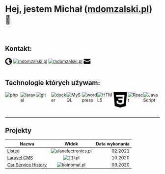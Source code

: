 # Hej, jestem Michał ([mdomzalski.pl][website]) 👋
<br/>

## Kontakt:

[<img align="center" alt="mdomzalski.pl" width="22px" fill="#3295FE" src="https://raw.githubusercontent.com/iconic/open-iconic/master/svg/globe.svg" />][website] 
[<img align="center" alt="mdomzalski.pl" width="22px" src="https://cdn.jsdelivr.net/npm/simple-icons@v3/icons/linkedin.svg" />][linkedin]
[<img align="center" style="fill:" alt="mdomzalski.pl" width="22px" src="https://cdn.jsdelivr.net/npm/simple-icons@v3/icons/facebook.svg" />][facebook]
[<img align="center" style="fill:" alt="mdomzalski.pl" width="22px" src="https://raw.githubusercontent.com/iconic/open-iconic/master/svg/envelope-closed.svg" />][mail]
<br/>
<br/>

## Technologie których używam:

<img align="left" alt="php" width="50px" src="https://raw.githubusercontent.com/simple-icons/simple-icons/6577913ec350eb5346584294e801f79f9e8e9aaf/icons/php.svg" />
<img align="left" alt="laravel" width="50px" src="https://raw.githubusercontent.com/simple-icons/simple-icons/6577913ec350eb5346584294e801f79f9e8e9aaf/icons/laravel.svg" />
<img align="left" alt="git" width="50px" src="https://raw.githubusercontent.com/simple-icons/simple-icons/6577913ec350eb5346584294e801f79f9e8e9aaf/icons/git.svg" />
<img align="left" alt="docker" width="50px" src="https://raw.githubusercontent.com/simple-icons/simple-icons/6577913ec350eb5346584294e801f79f9e8e9aaf/icons/docker.svg" />
<img align="left" alt="MySQL" width="50px" src="https://raw.githubusercontent.com/simple-icons/simple-icons/6577913ec350eb5346584294e801f79f9e8e9aaf/icons/mysql.svg" />
<img align="left" alt="wordpress" width="50px" src="https://raw.githubusercontent.com/simple-icons/simple-icons/6577913ec350eb5346584294e801f79f9e8e9aaf/icons/wordpress.svg" />
<img align="left" alt="HTML5" width="50px" src="https://raw.githubusercontent.com/simple-icons/simple-icons/6577913ec350eb5346584294e801f79f9e8e9aaf/icons/html5.svg" />
<img align="left" alt="CSS3" width="50px" src="https://raw.githubusercontent.com/simple-icons/simple-icons/6577913ec350eb5346584294e801f79f9e8e9aaf/icons/css3.svg" />
<img align="left" alt="React" width="50px" src="https://raw.githubusercontent.com/simple-icons/simple-icons/6577913ec350eb5346584294e801f79f9e8e9aaf/icons/react.svg" />
<img align="left" alt="JavaScript" width="50px" src="https://raw.githubusercontent.com/simple-icons/simple-icons/6577913ec350eb5346584294e801f79f9e8e9aaf/icons/javascript.svg" />
<br/>
<br/>
<br/>
<br/>

---

## Projekty

| Nazwa | Widok | Data wykonania |
| ------------- |:-------------:| -------------:| 
| [Listed](https://listed.mdomzalski.pl) | ![ulanelectronics.pl](https://cdn.shortpixel.ai/client/q_glossy,ret_img,w_768/https://mdomzalski.pl/wp-content/uploads/2021/05/listed-768x373.jpg) | 02.2021
| [Laravel CMS](https://laravelcms.mdomzalski.pl) | ![21l.pl](https://cdn.shortpixel.ai/client/q_glossy,ret_img,w_768/https://mdomzalski.pl/wp-content/uploads/2021/05/laravel-cms-768x374.jpg) | 10.2020
| [Car Service History](https://car-service-history.mdomzalski.pl) | ![koinomat.pl](https://cdn.shortpixel.ai/client/q_glossy,ret_img,w_768/https://mdomzalski.pl/wp-content/uploads/2021/05/2021-04-03-23.38.15-car-service-history.mdomzalski.pl-913bc5cb209e-768x370.jpg) | 09.2020

[website]: https://mdomzalski.pl
[linkedin]: https://linkedin.com/in/codeSTACKr
[facebook]: https://www.facebook.com/profile.php?id=100012972611948
[mail]: mailto:kontakt@mdomzalski.pl